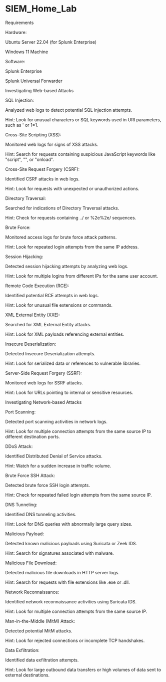 # SIEM_Home_Lab

Requirements

Hardware:

Ubuntu Server 22.04 (for Splunk Enterprise)

Windows 11 Machine

Software:

Splunk Enterprise

Splunk Universal Forwarder

Investigating Web-based Attacks

SQL Injection:

Analyzed web logs to detect potential SQL injection attempts.

Hint: Look for unusual characters or SQL keywords used in URI parameters, such as ' or 1=1.

Cross-Site Scripting (XSS):

Monitored web logs for signs of XSS attacks.

Hint: Search for requests containing suspicious JavaScript keywords like "script", "", or "onload".

Cross-Site Request Forgery (CSRF):

Identified CSRF attacks in web logs.

Hint: Look for requests with unexpected or unauthorized actions.

Directory Traversal:

Searched for indications of Directory Traversal attacks.

Hint: Check for requests containing ../ or %2e%2e/ sequences.

Brute Force:

Monitored access logs for brute force attack patterns.

Hint: Look for repeated login attempts from the same IP address.

Session Hijacking:

Detected session hijacking attempts by analyzing web logs.

Hint: Look for multiple logins from different IPs for the same user account.

Remote Code Execution (RCE):

Identified potential RCE attempts in web logs.

Hint: Look for unusual file extensions or commands.

XML External Entity (XXE):

Searched for XML External Entity attacks.

Hint: Look for XML payloads referencing external entities.

Insecure Deserialization:

Detected Insecure Deserialization attempts.

Hint: Look for serialized data or references to vulnerable libraries.

Server-Side Request Forgery (SSRF):

Monitored web logs for SSRF attacks.

Hint: Look for URLs pointing to internal or sensitive resources.


Investigating Network-based Attacks

Port Scanning:

Detected port scanning activities in network logs.

Hint: Look for multiple connection attempts from the same source IP to different destination ports.

DDoS Attack:

Identified Distributed Denial of Service attacks.

Hint: Watch for a sudden increase in traffic volume.

Brute Force SSH Attack:

Detected brute force SSH login attempts.

Hint: Check for repeated failed login attempts from the same source IP.

DNS Tunneling:

Identified DNS tunneling activities.

Hint: Look for DNS queries with abnormally large query sizes.

Malicious Payload:

Detected known malicious payloads using Suricata or Zeek IDS.

Hint: Search for signatures associated with malware.

Malicious File Download:

Detected malicious file downloads in HTTP server logs.

Hint: Search for requests with file extensions like .exe or .dll.

Network Reconnaissance:

Identified network reconnaissance activities using Suricata IDS.

Hint: Look for multiple connection attempts from the same source IP.

Man-in-the-Middle (MitM) Attack:

Detected potential MitM attacks.

Hint: Look for rejected connections or incomplete TCP handshakes.

Data Exfiltration:

Identified data exfiltration attempts.

Hint: Look for large outbound data transfers or high volumes of data sent to external destinations.
